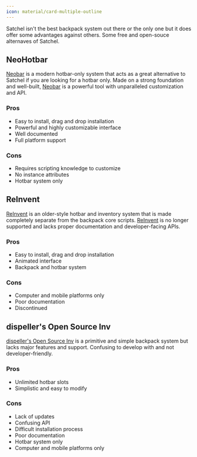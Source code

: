 ```yaml
---
icon: material/card-multiple-outline
---
```


Satchel isn't the best backpack system out there or the only one but it does offer some advantages against others. Some free and open-souce alternaves of Satchel.

## NeoHotbar

[Neobar] is a modern hotbar-only system that acts as a great alternative to Satchel if you are looking for a hotbar only. Made on a strong foundation and well-built, [Neobar] is a powerful tool with unparalleled customization and API.

  [Neobar]: https://avafe.me/NeoHotbar/

### Pros

- Easy to install, drag and drop installation
- Powerful and highly customizable interface
- Well documented
- Full platform support

### Cons

- Requires scripting knowledge to customize
- No instance attributes
- Hotbar system only

## ReInvent

[ReInvent] is an older-style hotbar and inventory system that is made completely separate from the backpack core scripts. [ReInvent] is no longer supported and lacks proper documentation and developer-facing APIs.

  [ReInvent]: https://devforum.roblox.com/t/1822656

### Pros

- Easy to install, drag and drop installation
- Animated interface
- Backpack and hotbar system

### Cons

- Computer and mobile platforms only
- Poor documentation
- Discontinued

## dispeller's Open Source Inv

[dispeller's Open Source Inv] is a primitive and simple backpack system but lacks major features and support. Confusing to develop with and not developer-friendly.

  [dispeller's Open Source Inv]: https://devforum.roblox.com/t/405675

### Pros

- Unlimited hotbar slots
- Simplistic and easy to modify

### Cons

- Lack of updates
- Confusing API
- Difficult installation process
- Poor documentation
- Hotbar system only
- Computer and mobile platforms only

